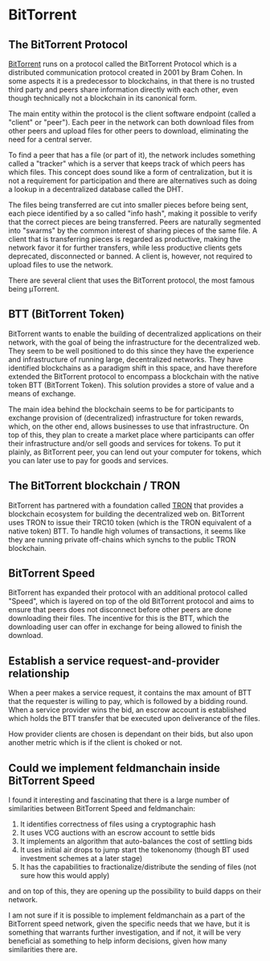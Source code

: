 # BitTorrent

## The BitTorrent Protocol

[BitTorrent] runs on a protocol called the BitTorrent Protocol which is a distributed communication protocol created in 2001 by Bram Cohen. In some aspects it is a predecessor to blockchains, in that  there is no trusted third party and peers share information directly with each other, even though technically not a blockchain in its canonical form.

The main entity within the protocol is the client software endpoint (called a "client" or "peer"). Each peer in the network can both download files from other peers and upload files for other peers to download, eliminating the need for a central server.

To find a peer that has a file (or part of it), the network includes something called a "tracker" which is a server that keeps track of which peers has which files. This concept does sound like a form of centralization, but it is not a requirement for participation and there are alternatives such as doing a lookup in a decentralized database called the DHT. 

The files being transferred are cut into smaller pieces before being sent, each piece identified by a so called "info hash", making it possible to verify that the correct pieces are being transferred. Peers are naturally segmented into "swarms" by the common interest of sharing pieces of the same file. A client that is transferring pieces is regarded as productive, making the network favor it for further transfers, while less productive clients gets deprecated, disconnected or banned. A client is, however, not required to upload files to use the network.

There are several client that uses the BitTorrent protocol, the most famous being μTorrent.

## BTT (BitTorrent Token)

BitTorrent wants to enable the building of decentralized applications on their network, with the goal of being the infrastructure for the decentralized web. They seem to be well positioned to do this since they have the experience and infrastructure of running large, decentralized networks. They have identified blockchains as a paradigm shift in this space, and have therefore extended the BitTorrent protocol to encompass a blockchain with the native token BTT (BitTorrent Token). This solution provides a store of value and a means of exchange.

The main idea behind the blockchain seems to be for participants to exchange provision of (decentralized) infrastructure for token rewards, which, on the other end, allows businesses to use that infrastructure. On top of this, they plan to create a market place where participants can offer their infrastructure and/or sell goods and services for tokens. To put it plainly, as BitTorrent peer, you can lend out your computer for tokens, which you can later use to pay for goods and services.

## The BitTorrent blockchain / TRON

BitTorrent has partnered with a foundation called [TRON] that provides a blockchain ecosystem for building the decentralized web on. BitTorrent uses TRON to issue their TRC10 token (which is the TRON equivalent of a native token) BTT. To handle high volumes of transactions, it seems like they are running private off-chains which synchs to the public TRON blockchain.

## BitTorrent Speed

BitTorrent has expanded their protocol with an additional protocol called "Speed", which is layered on top of the old BitTorrent protocol and aims to ensure that peers does not disconnect before other peers are done downloading their files. The incentive for this is the BTT, which the downloading user can offer in exchange for being allowed to finish the download. 

## Establish a service request-and-provider relationship

When a peer makes a service request, it contains the max amount of BTT that the requester is willing to pay, which is followed by a bidding round. When a service provider wins the bid, an escrow account is established which holds the BTT transfer that be executed upon deliverance of the files.

How provider clients are chosen is dependant on their bids, but also upon another metric which is if the client is choked or not.

## Could we implement feldmanchain inside BitTorrent Speed

I found it interesting and fascinating that there is a large number of similarities between BitTorrent Speed and feldmanchain:

1. It identifies correctness of files using a cryptographic hash
1. It uses VCG auctions with an escrow account to settle bids
1. It implements an algorithm that auto-balances the cost of settling bids
1. It uses initial air drops to jump start the tokenonomy (though BT used investment schemes at a later stage)
1. It has the capabilities to fractionalize/distribute the sending of files (not sure how this would apply)

and on top of this, they are opening up the possibility to build dapps on their network.

I am not sure if it is possible to implement feldmanchain as a part of the BitTorrent speed network, given the specific needs that we have, but it is something that warrants further investigation, and if not, it will be very beneficial as something to help inform decisions, given how many similarities there are.


[TRON]: https://developers.tron.network/docs/getting-started
[BitTorrent]: https://www.bittorrent.com/btt/btt-docs/BitTorrent_(BTT)_White_Paper_v0.8.7_Feb_2019.pdf